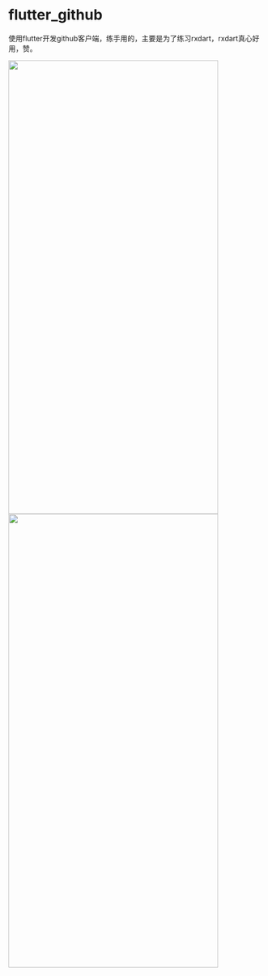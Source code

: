 # flutter_github

使用flutter开发github客户端，练手用的，主要是为了练习rxdart，rxdart真心好用，赞。


<img src="https://raw.githubusercontent.com/dlgchg/flutter_github/master/screen_shot/s1.png" width=414 height=896 />

<img src="https://raw.githubusercontent.com/dlgchg/flutter_github/master/screen_shot/s2.png" width=414 height=896 />